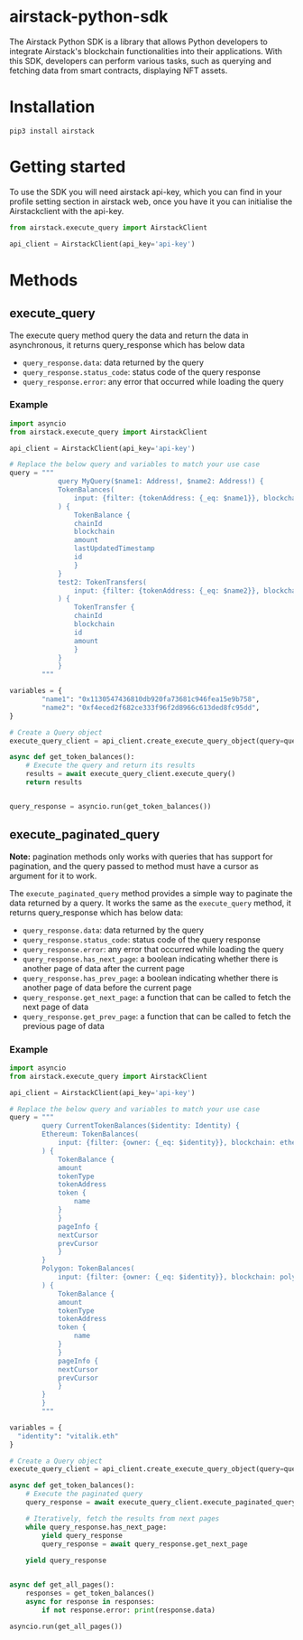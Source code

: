# airstack-python-sdk

The Airstack Python SDK is a library that allows Python developers to integrate Airstack's blockchain functionalities into their applications. With this SDK, developers can perform various tasks, such as querying and fetching data from smart contracts, displaying NFT assets.

# Installation

`pip3 install airstack`

# Getting started
To use the SDK you will need airstack api-key, which you can find in your profile setting section in airstack web, once you have it you can initialise the Airstackclient with the api-key.
```python
from airstack.execute_query import AirstackClient

api_client = AirstackClient(api_key='api-key')

```

# Methods
## execute_query
The execute query method query the data and return the data in asynchronous, it returns query_response which has below data
- `query_response.data`: data returned by the query
- `query_response.status_code`: status code of the query response
- `query_response.error`: any error that occurred while loading the query

### Example
```python
import asyncio
from airstack.execute_query import AirstackClient

api_client = AirstackClient(api_key='api-key')

# Replace the below query and variables to match your use case 
query = """
            query MyQuery($name1: Address!, $name2: Address!) {
            TokenBalances(
                input: {filter: {tokenAddress: {_eq: $name1}}, blockchain: ethereum}
            ) {
                TokenBalance {
                chainId
                blockchain
                amount
                lastUpdatedTimestamp
                id
                }
            }
            test2: TokenTransfers(
                input: {filter: {tokenAddress: {_eq: $name2}}, blockchain: ethereum}
            ) {
                TokenTransfer {
                chainId
                blockchain
                id
                amount
                }
            }
            }
        """

variables = {
        "name1": "0x1130547436810db920fa73681c946fea15e9b758",
        "name2": "0xf4eced2f682ce333f96f2d8966c613ded8fc95dd",
}

# Create a Query object
execute_query_client = api_client.create_execute_query_object(query=query, variables=variables)

async def get_token_balances():
    # Execute the query and return its results
    results = await execute_query_client.execute_query()
    return results


query_response = asyncio.run(get_token_balances())
```

## execute_paginated_query
**Note:** pagination methods only works with queries that has support for pagination, and the query passed to method must have a cursor as argument for it to work.

The `execute_paginated_query` method provides a simple way to paginate the data returned by a query. It works the same as the `execute_query` method, it returns query_response which has below data:

- `query_response.data`: data returned by the query
- `query_response.status_code`: status code of the query response
- `query_response.error`: any error that occurred while loading the query
- `query_response.has_next_page`: a boolean indicating whether there is another page of data after the current page
- `query_response.has_prev_page`: a boolean indicating whether there is another page of data before the current page
- `query_response.get_next_page`: a function that can be called to fetch the next page of data
- `query_response.get_prev_page`: a function that can be called to fetch the previous page of data

### Example
```python
import asyncio
from airstack.execute_query import AirstackClient

api_client = AirstackClient(api_key='api-key')

# Replace the below query and variables to match your use case 
query = """
        query CurrentTokenBalances($identity: Identity) {
        Ethereum: TokenBalances(
            input: {filter: {owner: {_eq: $identity}}, blockchain: ethereum, order: {lastUpdatedTimestamp: DESC}, limit: 200}
        ) {
            TokenBalance {
            amount
            tokenType
            tokenAddress
            token {
                name
            }
            }
            pageInfo {
            nextCursor
            prevCursor
            }
        }
        Polygon: TokenBalances(
            input: {filter: {owner: {_eq: $identity}}, blockchain: polygon, order: {lastUpdatedTimestamp: DESC}, limit: 200}
        ) {
            TokenBalance {
            amount
            tokenType
            tokenAddress
            token {
                name
            }
            }
            pageInfo {
            nextCursor
            prevCursor
            }
        }
        }
        """

variables = {
  "identity": "vitalik.eth"
}

# Create a Query object
execute_query_client = api_client.create_execute_query_object(query=query, variables=variables)

async def get_token_balances():
    # Execute the paginated query
    query_response = await execute_query_client.execute_paginated_query()

    # Iteratively, fetch the results from next pages
    while query_response.has_next_page:
        yield query_response
        query_response = await query_response.get_next_page
    
    yield query_response


async def get_all_pages():
    responses = get_token_balances()
    async for response in responses:
        if not response.error: print(response.data)

asyncio.run(get_all_pages()) 
```


